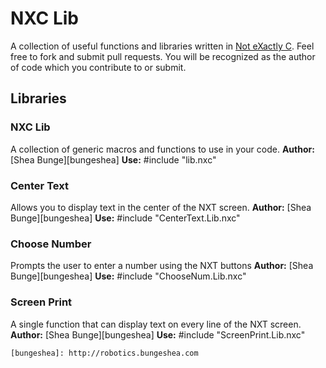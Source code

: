 # NXC Lib
A collection of useful functions and libraries written in [Not eXactly C](http://bricxcc.sourceforge.net/nxc).
Feel free to fork and submit pull requests. You will be recognized as the author of code which you contribute to or submit.

## Libraries

### NXC Lib
A collection of generic macros and functions to use in your code.
**Author:** [Shea Bunge][bungeshea]
**Use:**
	#include "lib.nxc"
	
### Center Text
Allows you to display text in the center of the NXT screen.
**Author:** [Shea Bunge][bungeshea]
**Use:**
	#include "CenterText.Lib.nxc"
	
### Choose Number
Prompts the user to enter a number using the NXT buttons
**Author:** [Shea Bunge][bungeshea]
**Use:**
	#include "ChooseNum.Lib.nxc"
	
### Screen Print
A single function that can display text on every line of the NXT screen.
**Author:** [Shea Bunge][bungeshea]
**Use:**
	#include "ScreenPrint.Lib.nxc"
	
    [bungeshea]: http://robotics.bungeshea.com